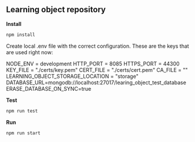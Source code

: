 ## Learning object repository

**Install**
```bash
npm install
```

Create local .env file with the correct configuration. These are the keys that are used right now:

NODE_ENV = development
HTTP_PORT = 8085
HTTPS_PORT = 44300
KEY_FILE = "./certs/key.pem"
CERT_FILE = "./certs/cert.pem"
CA_FILE = ""
LEARNING_OBJECT_STORAGE_LOCATION = "storage"
DATABASE_URL=mongodb://localhost:27017/learing_object_test_database
ERASE_DATABASE_ON_SYNC=true

**Test**
```bash
npm run test
```

**Run**
```bash
npm run start
```